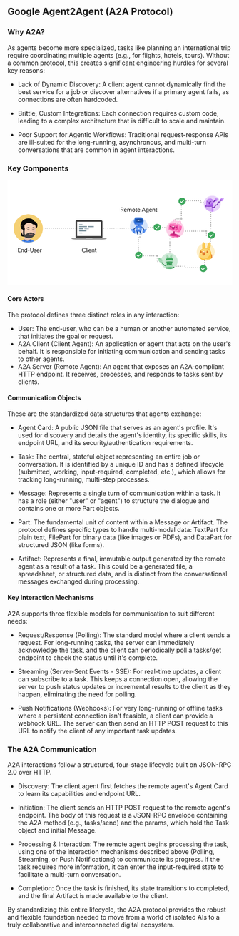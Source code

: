 ## Google Agent2Agent (A2A Protocol)

### Why A2A?

As agents become more specialized, tasks like planning an international trip require coordinating multiple agents (e.g., for flights, hotels, tours). Without a common protocol, this creates significant engineering hurdles for several key reasons:

- Lack of Dynamic Discovery: A client agent cannot dynamically find the best service for a job or discover alternatives if a primary agent fails, as connections are often hardcoded.

- Brittle, Custom Integrations: Each connection requires custom code, leading to a complex architecture that is difficult to scale and maintain.

- Poor Support for Agentic Workflows: Traditional request-response APIs are ill-suited for the long-running, asynchronous, and multi-turn conversations that are common in agent interactions.

### Key Components

![Key Components](assets/a2a-actors.png)

#### Core Actors

The protocol defines three distinct roles in any interaction:

- User: The end-user, who can be a human or another automated service, that initiates the goal or request.
- A2A Client (Client Agent): An application or agent that acts on the user's behalf. It is responsible for initiating communication and sending tasks to other agents.
- A2A Server (Remote Agent): An agent that exposes an A2A-compliant HTTP endpoint. It receives, processes, and responds to tasks sent by clients.

#### Communication Objects

These are the standardized data structures that agents exchange:

- Agent Card: A public JSON file that serves as an agent's profile. It's used for discovery and details the agent's identity, its specific skills, its endpoint URL, and its security/authentication requirements.

- Task: The central, stateful object representing an entire job or conversation. It is identified by a unique ID and has a defined lifecycle (submitted, working, input-required, completed, etc.), which allows for tracking long-running, multi-step processes.

- Message: Represents a single turn of communication within a task. It has a role (either "user" or "agent") to structure the dialogue and contains one or more Part objects.

- Part: The fundamental unit of content within a Message or Artifact. The protocol defines specific types to handle multi-modal data: TextPart for plain text, FilePart for binary data (like images or PDFs), and DataPart for structured JSON (like forms).

- Artifact: Represents a final, immutable output generated by the remote agent as a result of a task. This could be a generated file, a spreadsheet, or structured data, and is distinct from the conversational messages exchanged during processing.

#### Key Interaction Mechanisms

A2A supports three flexible models for communication to suit different needs:

- Request/Response (Polling): The standard model where a client sends a request. For long-running tasks, the server can immediately acknowledge the task, and the client can periodically poll a tasks/get endpoint to check the status until it's complete.

- Streaming (Server-Sent Events - SSE): For real-time updates, a client can subscribe to a task. This keeps a connection open, allowing the server to push status updates or incremental results to the client as they happen, eliminating the need for polling.

- Push Notifications (Webhooks): For very long-running or offline tasks where a persistent connection isn't feasible, a client can provide a webhook URL. The server can then send an HTTP POST request to this URL to notify the client of any important task updates.


### The A2A Communication

A2A interactions follow a structured, four-stage lifecycle built on JSON-RPC 2.0 over HTTP.

- Discovery: The client agent first fetches the remote agent's Agent Card to learn its capabilities and endpoint URL.

- Initiation: The client sends an HTTP POST request to the remote agent's endpoint. The body of this request is a JSON-RPC envelope containing the A2A method (e.g., tasks/send) and the params, which hold the Task object and initial Message.

- Processing & Interaction: The remote agent begins processing the task, using one of the interaction mechanisms described above (Polling, Streaming, or Push Notifications) to communicate its progress. If the task requires more information, it can enter the input-required state to facilitate a multi-turn conversation.

- Completion: Once the task is finished, its state transitions to completed, and the final Artifact is made available to the client.

By standardizing this entire lifecycle, the A2A protocol provides the robust and flexible foundation needed to move from a world of isolated AIs to a truly collaborative and interconnected digital ecosystem.
